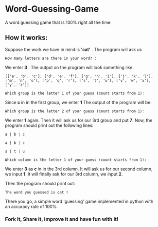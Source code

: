 # Word-Guessing-Game
A word guessing game that is 100% right all the time

## How it works:

Suppose the work we have in mind is __'cat'__ .
The program will ask us 

`How many letters are there in your word? : `

We enter __3__ . The output on the program will look something like:

`[['a', 'b', 'c'], ['d', 'e', 'f'], ['g', 'h', 'i'], ['j', 'k', 'l'], ['m', 'n', 'o'], ['p', 'q', 'r'], ['s', 't', 'u'], ['v', 'w', 'x'], ['y', 'z']]`

`Which group is the letter 1 of your guess (count starts from 1): `

Since __c__ in in the first group, we enter __1__
The output of the program will be:

`Which group is the letter 2 of your guess (count starts from 1): `

We enter __1__ again. Then it will ask us for our 3rd group and put __7__.
Now, the program should print out the following lines:

`a | b | c`

`a | b | c`

`s | t | u`

`Which column is the letter 1 of your guess (count starts from 1): `

We enter __3__ as __c__ in in the 3rd column. It will ask us for our second column, we input __1__.
It will finally ask for our 3rd column, we input __2__.

Then the program should print out:

`The word you guessed is cat !`

There you go, a simple word 'guessing' game implemented in python with an accuracy rate of 100%.

### Fork it, Share it, improve it and have fun with it!
